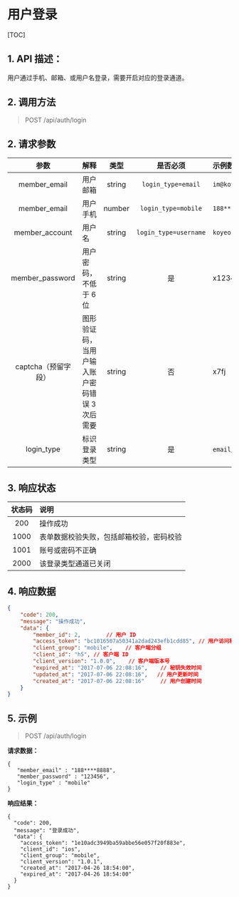 # 用户登录

[TOC]

## 1. API 描述：

用户通过手机、邮箱、或用户名登录，需要开启对应的登录通道。

## 2. 调用方法

> POST /api/auth/login

## 2. 请求参数

参数 | 解释 | 类型 | 是否必须 | 示例数据
:---:|:---|:---:|:---:|:---
member_email | 用户邮箱 | string | `login_type=email` | `im@koyeo.io`
member_email | 用户手机 | number | `login_type=mobile` | `188****8888`
member_account | 用户名 | string | `login_type=username` | `koyeo`
member_password | 用户密码，不低于 6 位 | string | 是 | x123456
captcha（预留字段） | 图形验证码，当用户输入账户密码错误 3 次后需要 | string | 否 |  x7fj
login_type | 标识登录类型 | string | 是 | `email`/`mobile`/`username`

## 3. 响应状态

状态码 | 说明
:---:|:---
200 | 操作成功
1000 | 表单数据校验失败，包括邮箱校验，密码校验
1001 | 账号或密码不正确
2000 | 该登录类型通道已关闭

## 4. 响应数据

```json
{
    "code": 200,
    "message": "操作成功",
    "data": {
        "member_id": 2,        // 用户 ID
        "access_token": "bc1016507a50341a2dad243efb1cdd85", // 用户访问秘钥
        "client_group": "mobile",    // 客户端分组
        "client_id": "h5", // 客户端 ID
        "client_version": "1.0.0",    // 客户端版本号
        "expired_at": "2017-07-06 22:08:16",    // 秘钥失效时间
        "updated_at": "2017-07-06 22:08:16",   // 用户更新时间
        "created_at": "2017-07-06 22:08:16"     // 用户创建时间
    }
}
```

## 5. 示例

> POST /api/auth/login

**请求数据：**

```josn
{
   "member_email" : "188****8888",
   "member_password" : "123456",
   "login_type" : "mobile"
}
```

**响应结果：**

```josn
{
  "code": 200,
  "message": "登录成功",
  "data": {
    "access_token": "1e10adc3949ba59abbe56e057f20f883e",
    "client_id": "ios",
    "client_group": "mobile",
    "client_version": "1.0.1",
    "created_at": "2017-04-26 18:54:00",
    "expired_at": "2017-04-26 18:54:00"
  }
}
```